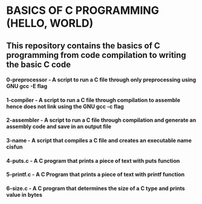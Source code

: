 # BASICS OF C PROGRAMMING (HELLO, WORLD)
## This repository contains the basics of C programming from code compilation to writing the basic C code

#### 0-preprocessor - A script to run a C file through only preprocessing using GNU gcc -E flag
#### 1-compiler - A script to run a C file through compilation to assemble hence does not link using the GNU gcc -c flag
#### 2-assembler - A script to run a C file through compilation and generate an assembly code and save in an output file
#### 3-name - A script that compiles a C file and creates an executable name cisfun
#### 4-puts.c - A C program that prints a piece of text with puts function
#### 5-printf.c - A C Program that prints a piece of text with printf function
#### 6-size.c - A C program that determines the size of a C type and prints value in bytes
